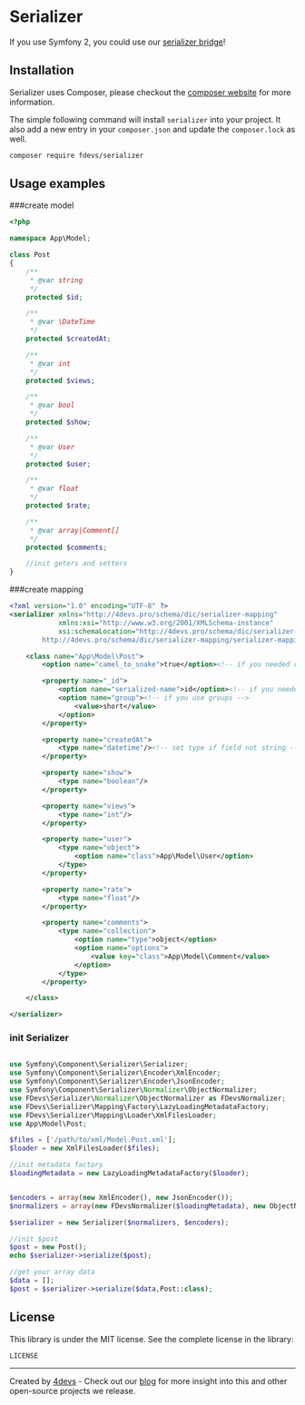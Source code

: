 Serializer
==========

If you use Symfony 2, you could use our [serializer bridge](https://github.com/4devs/serializer-bridge)!

## Installation
Serializer uses Composer, please checkout the [composer website](http://getcomposer.org) for more information.

The simple following command will install `serializer` into your project. It also add a new
entry in your `composer.json` and update the `composer.lock` as well.


```bash
composer require fdevs/serializer
```

## Usage examples

###create model

```php
<?php

namespace App\Model;

class Post
{
    /**
     * @var string
     */
    protected $id;

    /**
     * @var \DateTime
     */
    protected $createdAt;

    /**
     * @var int
     */
    protected $views;

    /**
     * @var bool
     */
    protected $show;

    /**
     * @var User
     */
    protected $user;

    /**
     * @var float
     */
    protected $rate;

    /**
     * @var array|Comment[]
     */
    protected $comments;

    //init geters and setters
}

```

###create mapping

```xml
<?xml version="1.0" encoding="UTF-8" ?>
<serializer xmlns="http://4devs.pro/schema/dic/serializer-mapping"
            xmlns:xsi="http://www.w3.org/2001/XMLSchema-instance"
            xsi:schemaLocation="http://4devs.pro/schema/dic/serializer-mapping
        http://4devs.pro/schema/dic/serializer-mapping/serializer-mapping-1.0.xsd">

    <class name="App\Model\Post">
        <option name="camel_to_snake">true</option><!-- if you needed convert name fields to snake case -->

        <property name="_id">
            <option name="serialized-name">id</option><!-- if you needed change serializer name fields -->
            <option name="group"><!-- if you use groups -->
                <value>short</value>
            </option>
        </property>

        <property name="createdAt">
            <type name="datetime"/><!-- set type if field not string -->
        </property>

        <property name="show">
            <type name="boolean"/>
        </property>

        <property name="views">
            <type name="int"/>
        </property>

        <property name="user">
            <type name="object">
                <option name="class">App\Model\User</option>
            </type>
        </property>

        <property name="rate">
            <type name="float"/>
        </property>

        <property name="comments">
            <type name="collection">
                <option name="type">object</option>
                <option name="options">
                    <value key="class">App\Model\Comment</value>
                </option>
            </type>
        </property>

    </class>

</serializer>
```

### init Serializer

```php

use Symfony\Component\Serializer\Serializer;
use Symfony\Component\Serializer\Encoder\XmlEncoder;
use Symfony\Component\Serializer\Encoder\JsonEncoder;
use Symfony\Component\Serializer\Normalizer\ObjectNormalizer;
use FDevs\Serializer\Normalizer\ObjectNormalizer as FDevsNormalizer;
use FDevs\Serializer\Mapping\Factory\LazyLoadingMetadataFactory;
use FDevs\Serializer\Mapping\Loader\XmlFilesLoader;
use App\Model\Post;

$files = ['/path/to/xml/Model.Post.xml'];
$loader = new XmlFilesLoader($files);

//init metadata factory
$loadingMetadata = new LazyLoadingMetadataFactory($loader);


$encoders = array(new XmlEncoder(), new JsonEncoder());
$normalizers = array(new FDevsNormalizer($loadingMetadata), new ObjectNormalizer());

$serializer = new Serializer($normalizers, $encoders);

//init $post
$post = new Post();
echo $serializer->serialize($post);

//get your array data
$data = [];
$post = $serializer->serialize($data,Post::class);
```

License
-------

This library is under the MIT license. See the complete license in the library:

    LICENSE


---
Created by [4devs](http://4devs.pro/) - Check out our [blog](http://4devs.io/) for more insight into this and other open-source projects we release.
